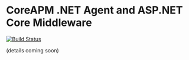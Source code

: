# CoreAPM .NET Agent and ASP.NET Core Middleware
[![Build Status](https://travis-ci.org/CoreAPM/.NET.svg?branch=master)](https://travis-ci.org/CoreAPM/.NET)

(details coming soon)
